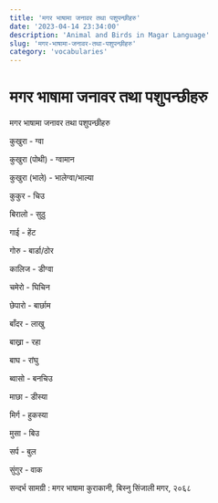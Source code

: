 ```yaml
---
title: 'मगर भाषामा जनावर तथा पशुपन्छीहरु'
date: '2023-04-14 23:34:00'
description: 'Animal and Birds in Magar Language'
slug: 'मगर-भाषामा-जनावर-तथा-पशुपन्छीहरु'
category: 'vocabularies'
---
```

# मगर भाषामा जनावर तथा पशुपन्छीहरु
मगर भाषामा जनावर तथा पशुपन्छीहरु

कुखुरा - ग्वा

कुखुरा (पोथी) - ग्वामान

कुखुरा (भाले) - भालेग्वा/भाल्या

कुकुर - चिउ

बिरालो - सुठु

गाई - हेंट

गोरु - बार्डा/ठोर

कालिज - डीग्वा

चमेरो - घिचिन

छेपारो - बार्छाम

बाँदर - लाखु

बाख्रा - रहा

बाघ - रांघु

ब्वासो - बनचिउ

माछा - डीस्या

मिर्ग - हुकस्या

मुसा - बिउ

सर्प - बुल

सुंगुर - वाक


सन्दर्भ सामग्री : मगर भाषामा कुराकानी, बिस्नु सिंजाली मगर, २०६८